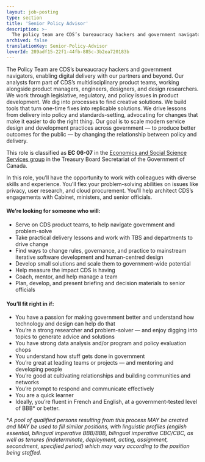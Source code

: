 ```yaml
---
layout: job-posting
type: section
title: 'Senior Policy Advisor'
description: >-
  The policy team are CDS’s bureaucracy hackers and government navigators, enabling digital delivery with our partners and beyond. 
archived: false
translationKey: Senior-Policy-Advisor
leverId: 289adf15-22f1-44fb-885c-3b2ea720183b
---
```


The Policy Team are CDS’s bureaucracy hackers and government navigators, enabling digital delivery with our partners and beyond. Our analysts form part of CDS’s multidisciplinary product teams, working alongside product managers, engineers, designers, and design researchers. We work through legislative, regulatory, and policy issues in product development. We dig into processes to find creative solutions. We build tools that turn one-time fixes into replicable solutions. We drive lessons from delivery into policy and standards-setting, advocating for changes that make it easier to do the right thing. Our goal is to scale modern service design and development practices across government — to produce better outcomes for the public — by changing the relationship between policy and delivery. 

This role is classified as **EC 06-07**  in the [Economics and Social Science Services group](https://www.tbs-sct.gc.ca/agreements-conventions/view-visualiser-eng.aspx?id=4) in the Treasury Board Secretariat of the Government of Canada.
 
In this role, you’ll have the opportunity to work with colleagues with diverse skills and experience. You’ll flex your problem-solving abilities on issues like privacy, user research, and cloud procurement. You’ll help architect CDS’s engagements with Cabinet, ministers, and senior officials.

#### We’re looking for someone who will:

* Serve on CDS product teams, to help navigate government and problem-solve
* Take practical delivery lessons and work with TBS and departments to drive change
* Find ways to change rules, governance, and practice to mainstream iterative software development and human-centred design
* Develop small solutions and scale them to government-wide potential
* Help measure the impact CDS is having
* Coach, mentor, and help manage a team
* Plan, develop, and present briefing and decision materials to senior officials 
 
#### You’ll fit right in if:

* You have a passion for making government better and understand how technology and design can help do that
* You’re a strong researcher and problem-solver — and enjoy digging into topics to generate advice and solutions
* You have strong data analysis and/or program and policy evaluation  chops
* You understand how stuff gets done in government
* You’re great at leading teams or projects — and mentoring and developing people
* You’re good at cultivating relationships and building communities and networks
* You’re prompt to respond and communicate effectively
* You are a quick learner 
* Ideally, you’re fluent in French and English, at a government-tested level of  BBB* or better. 

**A pool of qualified persons resulting from this process MAY be created and MAY be used to fill similar positions, with linguistic profiles (english essential, bilingual imperative BBB/BBB, bilingual imperative CBC/CBC, as well as tenures (indeterminate, deployment, acting, assignment, secondment, specified period) which may vary according to the position being staffed.*

